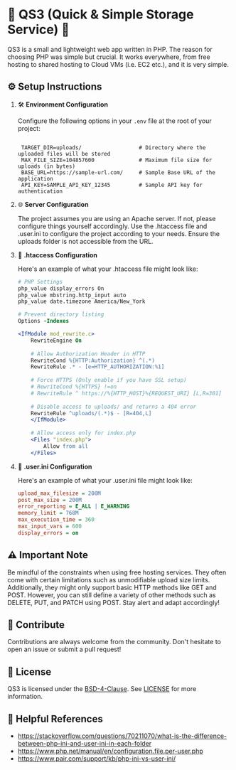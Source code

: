 # 🚀 QS3 (Quick & Simple Storage Service) 📁

QS3 is a small and lightweight web app written in PHP. The reason for choosing PHP was simple but crucial. It works everywhere, from free hosting to shared hosting to Cloud VMs (i.e. EC2 etc.), and it is very simple.

## ⚙️ Setup Instructions

1. 🛠️ **Environment Configuration**

   Configure the following options in your `.env` file at the root of your project:

   ```env    
    
    TARGET_DIR=uploads/                  # Directory where the uploaded files will be stored
    MAX_FILE_SIZE=104857600              # Maximum file size for uploads (in bytes)
    BASE_URL=https://sample-url.com/     # Sample Base URL of the application
    API_KEY=SAMPLE_API_KEY_12345         # Sample API key for authentication
    ```

2. 🌐 **Server Configuration**

    The project assumes you are using an Apache server. If not, please configure things yourself accordingly.
    Use the .htaccess file and .user.ini to configure the project according to your needs. Ensure the uploads folder is not accessible from the URL.

3. 📝 **.htaccess Configuration**

    Here's an example of what your .htaccess file might look like:
    
    ```apache
    # PHP Settings
    php_value display_errors On
    php_value mbstring.http_input auto
    php_value date.timezone America/New_York
    
    # Prevent directory listing
    Options -Indexes
    
    <IfModule mod_rewrite.c>
        RewriteEngine On
        
        # Allow Authorization Header in HTTP
        RewriteCond %{HTTP:Authorization} ^(.*)
        RewriteRule .* - [e=HTTP_AUTHORIZATION:%1]
        
        # Force HTTPS (Only enable if you have SSL setup)
        # RewriteCond %{HTTPS} !=on
        # RewriteRule ^ https://%{HTTP_HOST}%{REQUEST_URI} [L,R=301]
        
        # Disable access to uploads/ and returns a 404 error
        RewriteRule ^uploads/(.*)$ - [R=404,L]
        </IfModule>    
        
        # Allow access only for index.php
        <Files "index.php">
            Allow from all
        </Files>
    ```
4. 🔧 **.user.ini Configuration**

    Here's an example of what your .user.ini file might look like:

    ```ini
    upload_max_filesize = 200M
    post_max_size = 200M
    error_reporting = E_ALL | E_WARNING
    memory_limit = 768M
    max_execution_time = 360
    max_input_vars = 600
    display_errors = on
    ```
## ⚠️ Important Note

Be mindful of the constraints when using free hosting services. They often come with certain limitations such as unmodifiable upload size limits. Additionally, they might only support basic HTTP methods like GET and POST. However, you can still define a variety of other methods such as DELETE, PUT, and PATCH using POST. Stay alert and adapt accordingly!

## 🤝 Contribute

Contributions are always welcome from the community. Don't hesitate to open an issue or submit a pull request!

## 📄 License

QS3 is licensed under the [BSD-4-Clause](https://en.wikipedia.org/wiki/BSD_licenses). See [LICENSE](./LICENSE) for more information.

## 🔗 Helpful References
- https://stackoverflow.com/questions/70211070/what-is-the-difference-between-php-ini-and-user-ini-in-each-folder
- https://www.php.net/manual/en/configuration.file.per-user.php
- https://www.pair.com/support/kb/php-ini-vs-user-ini/